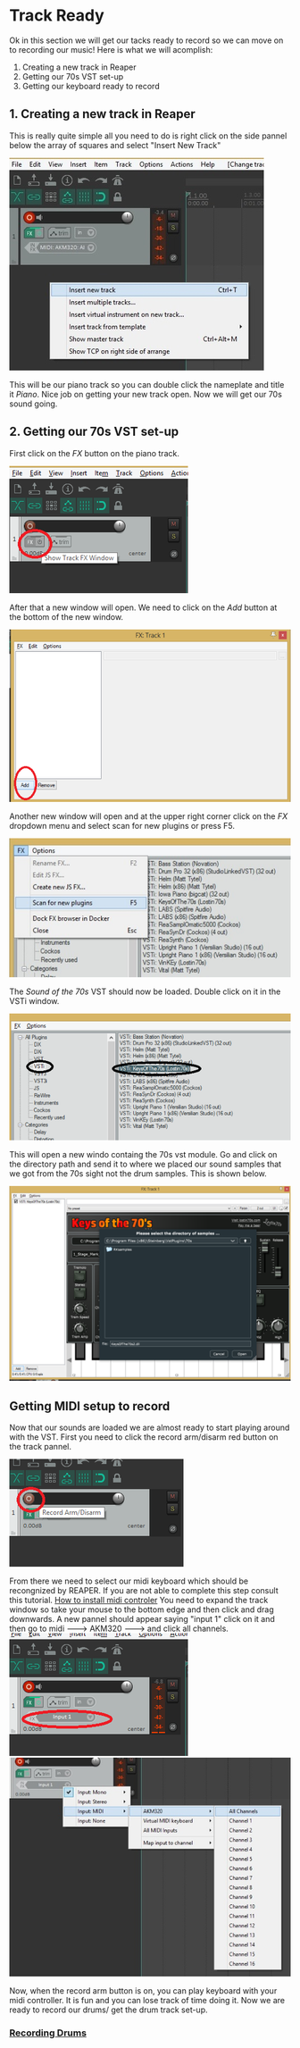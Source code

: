 # Track Ready
Ok in this section we will get our tacks ready to record so we can move on to recording our music!
Here is what we will acomplish:
1. Creating a new track in Reaper
2. Getting our 70s VST set-up
3. Getting our keyboard ready to record

## 1. Creating a new track in Reaper
 This is really quite simple all you need to do is right click on the side pannel below the array of squares and select "Insert New Track" 
 
 ![Insert](/1tr.png)
 
 This will be our piano track so you can double click the nameplate and title it *Piano*.
 Nice job on getting your new track open. Now we will get our 70s sound going.
 
 ## 2. Getting our 70s VST set-up
 First click on the *FX* button on the piano track.
 
 ![Piano track](/3tr.png)
 
 After that a new window will open. We need to click on the *Add* button at the bottom of the new window.
 
 ![Window](/4tr.png)
 
 Another new window will open and at the upper right corner click on the *FX* dropdown menu and select scan for new plugins or press F5.
 
 ![scan](/5tr.png)
 
 The *Sound of the 70s* VST should now be loaded. Double click on it in the VSTi window.
 
 ![70s](/6tr.png)
 
 This will open a new windo containg the 70s vst module. Go and click on the directory path and send it to where we placed our sound samples that we got from the 70s sight not the drum samples. This is shown below.
 
 ![samples](/7tr.png)
 
 ## Getting MIDI setup to record
 
 Now that our sounds are loaded we are almost ready to start playing around with the VST. First you need to click the record arm/disarm red button on the track pannel.
 
 ![Tack](8tr.png)
 
 From there we need to select our midi keyboard which should be recongnized by REAPER. If you are not able to complete this step consult this tutorial. [How to install midi controler](https://www.youtube.com/watch?v=QV9WkY4Zy_I&t=51s)
You need to expand the track window so take your mouse to the bottom edge and then click and drag downwards.
A new pannel should appear saying "input 1" click on it and then go to midi ---> AKM320 ---> and click all channels.
![1](/9tr.png)
![2](/10tr.png)

Now, when the record arm button is on, you can play keyboard with your midi controller. It is fun and you can lose track of time doing it. Now we are ready to record our drums/ get the drum track set-up. 
 
























### [Recording Drums](/Recording_Drums.md)
